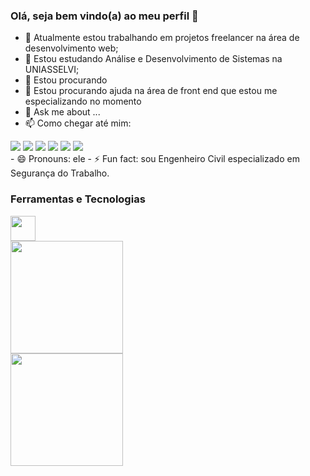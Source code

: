 ### Olá, seja bem vindo(a) ao meu perfil 👋

- 🔭 Atualmente estou trabalhando em projetos freelancer na área de desenvolvimento web;
- 🌱 Estou estudando Análise e Desenvolvimento de Sistemas na UNIASSELVI;
- 👯 Estou procurando
- 🤔 Estou procurando ajuda na área de front end que estou me especializando no momento
- 💬 Ask me about ...
- 📫 Como chegar até mim: 
<div>
<a href="https://www.youtube.com/channel/UC7EMWRYjwIHENTrqjXLUjjQ" target="_blank"><img src="https://img.shields.io/badge/YouTube-FF0000?style=for-the-badge&logo=youtube&logoColor=white" target="_blank"></a>
<a href="https://instagram.com/lewoaragao" target="_blank"><img src="https://img.shields.io/badge/-Instagram-%23E4405F?style=for-the-badge&logo=instagram&logoColor=white" target="_blank"></a>
<a href="https://www.twitch.tv/lewoaragao" target="_blank"><img src="https://img.shields.io/badge/Twitch-9146FF?style=for-the-badge&logo=twitch&logoColor=white" target="_blank"></a>
<a href = "mailto:lewoaragao@gmail.com"><img src="https://img.shields.io/badge/Gmail-D14836?style=for-the-badge&logo=gmail&logoColor=white" target="_blank"></a>
<a href="https://www.linkedin.com/in/lewoaragao" target="_blank"><img src="https://img.shields.io/badge/-LinkedIn-%230077B5?style=for-the-badge&logo=linkedin&logoColor=white" target="_blank"></a>
  <a href="https://www.wa.me.com/5585997972854" target="_blank"><img src="https://img.shields.io/badge/WhatsApp-25D366?style=for-the-badge&logo=whatsapp&logoColor=white" target="_blank"></a>  
</div> 
- 😄 Pronouns: ele
- ⚡ Fun fact: sou Engenheiro Civil especializado em Segurança do Trabalho.

### Ferramentas e Tecnologias

<img src="https://cdn.jsdelivr.net/gh/devicons/devicon/icons/git/git-original.svg" width="40" height="40"/>

<div>
<a href="https://github.com/lewoaragao">
<img height="180em" src="https://github-readme-stats.vercel.app/api/top-langs/?username=lewoaragao&layout=compact&langs_count=7&theme=omni"/><br>
<img height="180em" src="https://github-readme-stats.vercel.app/api?username=lewoaragao&show_icons=true&theme=omni&include_all_commits=true&count_private=true"/>
</div>
